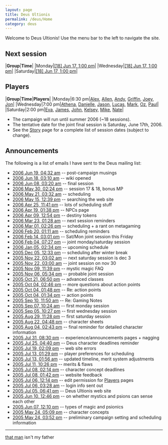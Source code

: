 ```yaml
---
layout: page
title: Deus Ultionis
permalink: /deus/Home
category: deus
---
```

Welcome to Deus Ultionis! Use the menu bar to the left to navigate the site.

## Next session

|__Group__|__Time__|
|Monday|[[18] Jun 17, 1:00 pm](Joint18)|
|Wednesday|[[18] Jun 17, 1:00 pm](Joint18)|
|Saturday|[[18] Jun 17, 1:00 pm](Joint18)|

## Players

|__Group__|__Time__|__Players__|
|Monday|6:30 pm|[Alex](Playeralex), [Allen](Playerallen), [Andy](Playerandy), [Griffin](Playergriffin), [Joey](Playerjoey), [Jon](Playerjon)|
|Wednesday|7:00 pm|[Athena](Playerathena), [Danielle](Playerdanielle), [Jason](Playerjason), [Lucas](Playerlucas), [Mark](Playermark), [Oz](Playerozzyie), [Paul](Playerpaul)|
|Saturday|2:00 pm|[Eva](Playereva), [James](Playerjames), [John](Playerjohn), [Kelsey](Playerkelsey), [Mike](Playermike), [Nate](Playernate)|

* The campaign will run until summer 2006 (~18 sessions).
* The tentative date for the joint final session is Saturday, June 17th, 2006.
* See the [Story](Story) page for a complete list of session dates (subject to change).

## Announcements

The following is a list of emails I have sent to the Deus mailing list:

* [2006 Jun 19, 04:32 am](Email200606190432) -- post-campaign musings
* [2006 Jun 18, 03:10 am](Email200606180310) -- wiki opened
* [2006 Jun 08, 03:20 am](Email200606080320) -- final session
* [2006 May 30, 02:24 pm](Email200605301424) -- session 17 &amp; 18, bonus MP
* [2006 May 21, 03:32 am](Email200605210332) -- scheduling
* [2006 May 15, 12:39 pm](Email200605151239) -- searching the web site
* [2006 Apr 25, 11:41 pm](Email200604252341) -- lots of scheduling stuff
* [2006 Apr 19, 01:38 pm](Email200604191338) -- NPCs page
* [2006 Apr 09, 12:54 pm](Email200604091254) -- destiny tokens
* [2006 Mar 23, 01:28 am](Email200603230128) -- next session reminders
* [2006 Mar 01, 02:26 pm](Email200603011426) -- scheduling + a rant on metagaming
* [2006 Feb 20, 01:11 am](Email200602200111) -- scheduling reminders
* [2006 Feb 14, 03:01 pm](Email200602141501) -- Sat/Mon joint session this Friday
* [2006 Feb 04, 07:27 pm](Email200602041927) -- joint monday/saturday session
* [2006 Jan 05, 02:34 pm](Email200601051434) -- upcoming schedule
* [2005 Dec 05, 12:33 pm](Email200512051233) -- scheduling after winter break
* [2005 Nov 22, 03:02 am](Email200511220302) -- next saturday session is dec 3
* [2005 Nov 22, 03:00 am](Email200511220300) -- joint session on nov 30
* [2005 Nov 09, 11:39 pm](Email200511092339) -- mystic magic FAQ
* [2005 Nov 06, 05:34 pm](Email200511061734) -- probable joint session
* [2005 Oct 21, 06:50 pm](Email200510211850) -- advanced classes
* [2005 Oct 04, 02:46 pm](Email200510041446) -- more questions about action points
* [2005 Oct 04, 01:48 pm](Email200510041348) -- Re: action points
* [2005 Oct 04, 01:34 pm](Email200510041334) -- action points
* [2005 Sep 10, 11:50 am](Email200509101150) -- Re: Gaming Notes
* [2005 Sep 07, 10:24 am](Email200509071024) -- first monday session
* [2005 Sep 05, 10:27 pm](Email200509052227) -- first wednesday session
* [2005 Aug 29, 11:28 pm](Email200508292328) -- first saturday session
* [2005 Aug 22, 04:48 pm](Email200508221648) -- character sheets
* [2005 Aug 04, 02:43 pm](Email200508041443) -- final reminder for detailed character information
* [2005 Jul 31, 08:30 pm](Email200507312030) -- experience/announcements pages + nagging
* [2005 Jul 25, 04:40 pm](Email200507251640) -- Deus character deadlines reminder
* [2005 Jul 19, 02:09 pm](Email200507191409) -- web site errors
* [2005 Jul 13, 01:29 pm](Email200507131329) -- player preferences for scheduling
* [2005 Jul 13, 01:56 am](Email200507130156) -- updated timeline, merit system adjustments
* [2005 Jul 11, 10:26 pm](Email200507112226) -- merits &amp; flaws
* [2005 Jul 08, 02:14 pm](Email200507081414) -- character concept deadlines
* [2005 Jul 08, 01:42 pm](Email200507081342) -- website feedback
* [2005 Jul 06, 12:14 pm](Email200507061214) -- edit permission for [Players](Players) pages
* [2005 Jul 06, 03:28 am](Email200507060328) -- login info sent out
* [2005 Jul 05, 06:41 pm](Email200507051841) -- Deus Ultionis web site
* [2005 Jun 10, 12:46 pm](Email200506101246) -- on whether mystics and psions can sense each other
* [2005 Jun 07, 12:10 pm](Email200506071210) -- types of magic and psionics
* [2005 May 24, 05:09 pm](Email200505241709) -- character concepts
* [2005 May 24, 03:52 pm](Email200505241552) -- preliminary campaign setting and scheduling information

---
[that man](http://www.asofterworld.com/index.php?id=97) isn't my father

